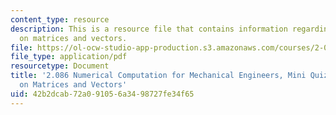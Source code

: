 ```yaml
---
content_type: resource
description: This is a resource file that contains information regarding nutshell
  on matrices and vectors.
file: https://ol-ocw-studio-app-production.s3.amazonaws.com/courses/2-086-numerical-computation-for-mechanical-engineers-fall-2014/42b2dcab72a091056a3498727fe34f65_MIT2_086F14_MiniQuiz4.pdf
file_type: application/pdf
resourcetype: Document
title: '2.086 Numerical Computation for Mechanical Engineers, Mini Quiz 4: Nutshell
  on Matrices and Vectors'
uid: 42b2dcab-72a0-9105-6a34-98727fe34f65
---
```

